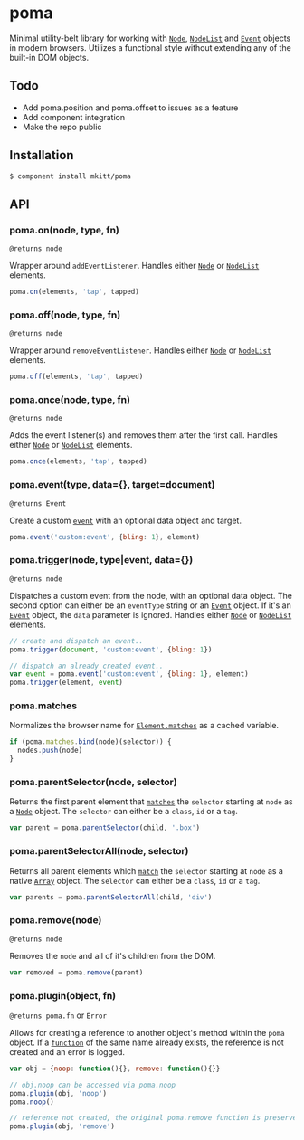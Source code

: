 # poma
Minimal utility-belt library for working with [`Node`][node],
[`NodeList`][nodelist] and [`Event`][event] objects in modern browsers.
Utilizes a functional style without extending any of the built-in DOM
objects.


## Todo
- Add poma.position and poma.offset to issues as a feature
- Add component integration
- Make the repo public


## Installation

```bash
$ component install mkitt/poma
```


## API

### poma.on(node, type, fn)
`@returns node`

Wrapper around `addEventListener`. Handles either [`Node`][node] or
[`NodeList`][nodelist] elements.


```javascript
poma.on(elements, 'tap', tapped)
```


### poma.off(node, type, fn)
`@returns node`

Wrapper around `removeEventListener`. Handles either [`Node`][node] or
[`NodeList`][nodelist] elements.

```javascript
poma.off(elements, 'tap', tapped)
```


### poma.once(node, type, fn)
`@returns node`

Adds the event listener(s) and removes them after the first call. Handles
either [`Node`][node] or [`NodeList`][nodelist] elements.

```javascript
poma.once(elements, 'tap', tapped)
```

### poma.event(type, data={}, target=document)
`@returns Event`

Create a custom [`event`][event] with an optional data object and
target.

```javascript
poma.event('custom:event', {bling: 1}, element)
```


### poma.trigger(node, type|event, data={})
`@returns node`

Dispatches a custom event from the node, with an optional data object.
The second option can either be an `eventType` string or an
[`Event`][event] object. If it's an [`Event`][event] object, the `data`
parameter is ignored.  Handles either [`Node`][node] or
[`NodeList`][nodelist] elements.

```javascript
// create and dispatch an event..
poma.trigger(document, 'custom:event', {bling: 1})

// dispatch an already created event..
var event = poma.event('custom:event', {bling: 1}, element)
poma.trigger(element, event)
```


### poma.matches
Normalizes the browser name for [`Element.matches`][matches] as a cached
variable.

```javascript
if (poma.matches.bind(node)(selector)) {
  nodes.push(node)
}
```


### poma.parentSelector(node, selector)
Returns the first parent element that [`matches`][matches] the
`selector` starting at `node` as a [`Node`][node] object. The `selector`
can either be a `class`, `id` or a `tag`.

```javascript
var parent = poma.parentSelector(child, '.box')
```


### poma.parentSelectorAll(node, selector)
Returns all parent elements which [`match`][matches] the `selector`
starting at `node` as a native [`Array`][array] object. The `selector`
can either be a `class`, `id` or a `tag`.

```javascript
var parents = poma.parentSelectorAll(child, 'div')
```


### poma.remove(node)
`@returns node`

Removes the `node` and all of it's children from the DOM.

```javascript
var removed = poma.remove(parent)
```


### poma.plugin(object, fn)
`@returns poma.fn` or `Error`

Allows for creating a reference to another object's method within the
`poma` object. If a [`function`][function] of the same name already
exists, the reference is not created and an error is logged.

```javascript
var obj = {noop: function(){}, remove: function(){}}

// obj.noop can be accessed via poma.noop
poma.plugin(obj, 'noop')
poma.noop()

// reference not created, the original poma.remove function is preserved
poma.plugin(obj, 'remove')
```


<!-- Links -->
[node]: https://developer.mozilla.org/en-US/docs/Web/API/Node
[nodelist]: https://developer.mozilla.org/en-US/docs/Web/API/NodeList
[event]: https://developer.mozilla.org/en-US/docs/Web/API/Event
[matches]: https://developer.mozilla.org/en-US/docs/Web/API/Element.matches
[array]: https://developer.mozilla.org/en-US/docs/Web/JavaScript/Reference/Global_Objects/Array
[function]: https://developer.mozilla.org/en-US/docs/Web/JavaScript/Reference/Global_Objects/Function
 
